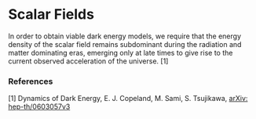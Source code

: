 # Scalar Fields

In order to obtain viable dark energy models, we require that the energy density of the scalar field remains
subdominant during the radiation and matter dominating eras, emerging only at late times to give rise to the
current observed acceleration of the universe. [1]








### References

[1] Dynamics of Dark Energy, E. J. Copeland, M. Sami, S. Tsujikawa, [arXiv: hep-th/0603057v3](https://arxiv.org/pdf/hep-th/0603057.pdf)
